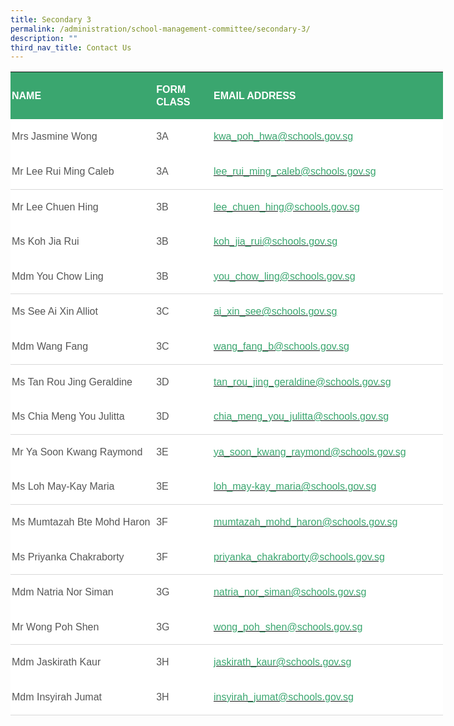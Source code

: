 ```yaml
---
title: Secondary 3
permalink: /administration/school-management-committee/secondary-3/
description: ""
third_nav_title: Contact Us
---
```

     
<table style="width:518.7pt;background:white;border-collapse:collapse;mso-yfti-tbllook:
 1184;mso-padding-alt:0in 0in 0in 0in" width="692" cellpadding="0" cellspacing="0" border="0" class="MsoNormalTable"><tbody><tr style="mso-yfti-irow:0;mso-yfti-firstrow:yes"><td style="width:175.85pt;background:#3AA66F;padding:1.5pt 1.5pt 1.5pt 1.5pt" width="234"><p style="line-height:14.7pt" class="MsoNormal"><b><span style="font-family:
  &quot;Arial&quot;,sans-serif;color:white;text-transform:uppercase">NAME</span></b></p></td><td style="width:67.15pt;background:#3AA66F;padding:1.5pt 1.5pt 1.5pt 1.5pt" width="90"><p style="line-height:14.7pt" class="MsoNormal"><b><span style="font-family:
  &quot;Arial&quot;,sans-serif;color:white;text-transform:uppercase">FORM CLASS</span></b></p></td><td style="width:275.7pt;background:#3AA66F;padding:1.5pt 1.5pt 1.5pt 1.5pt" width="368"><p style="line-height:14.7pt" class="MsoNormal"><b><span style="font-family:
  &quot;Arial&quot;,sans-serif;color:white;text-transform:uppercase">EMAIL ADDRESS</span></b></p></td></tr><tr style="mso-yfti-irow:1;outline: 0px"><td style="padding:1.5pt 1.5pt 1.5pt 1.5pt;outline: 0px"><p style="line-height:14.7pt" class="MsoNormal"><span style="font-family:&quot;Arial&quot;,sans-serif;
  color:#565656">Mrs Jasmine Wong<span style="outline: 0px">&nbsp;&nbsp; &nbsp;</span></span></p></td><td style="width:67.15pt;padding:1.5pt 1.5pt 1.5pt 1.5pt;outline: 0px" width="90"><p style="line-height:14.7pt" class="MsoNormal"><span style="font-family:&quot;Arial&quot;,sans-serif;
  color:#565656">3A</span></p></td><td style="padding:1.5pt 1.5pt 1.5pt 1.5pt;outline: 0px"><span style="outline: 0px;background-image:initial;background-position:initial;
  background-size: initial;background-repeat:initial;background-attachment:
  initial;background-origin: initial;background-clip: initial"><p style="line-height:14.7pt" class="MsoNormal"><span style="font-family:&quot;Arial&quot;,sans-serif;
  color:#565656"><a style="outline: 0px" href="mailto:kwa_poh_hwa@schools.gov.sg"><span style="color:#3AA66F;text-decoration:none;text-underline:none">kwa_poh_hwa@schools.gov.sg</span></a></span></p></span></td></tr><tr style="mso-yfti-irow:2;outline: 0px"><td style="border:none;border-bottom:solid #D9D9D9 1.0pt;mso-border-bottom-themecolor:
  background1;mso-border-bottom-themeshade:217;mso-border-bottom-alt:solid #D9D9D9 .5pt;
  mso-border-bottom-themecolor:background1;mso-border-bottom-themeshade:217;
  padding:1.5pt 1.5pt 1.5pt 1.5pt;outline: 0px"><p style="line-height:14.7pt" class="MsoNormal"><span style="font-family:&quot;Arial&quot;,sans-serif;
  color:#565656">Mr Lee Rui Ming Caleb<span style="outline: 0px">&nbsp;&nbsp; &nbsp;</span></span></p></td><td style="width:67.15pt;border:none;border-bottom:solid #D9D9D9 1.0pt;
  mso-border-bottom-themecolor:background1;mso-border-bottom-themeshade:217;
  mso-border-bottom-alt:solid #D9D9D9 .5pt;mso-border-bottom-themecolor:background1;
  mso-border-bottom-themeshade:217;padding:1.5pt 1.5pt 1.5pt 1.5pt;outline: 0px" width="90"><p style="line-height:14.7pt" class="MsoNormal"><span style="font-family:&quot;Arial&quot;,sans-serif;
  color:#565656">3A</span></p></td><td style="border:none;border-bottom:solid #D9D9D9 1.0pt;mso-border-bottom-themecolor:
  background1;mso-border-bottom-themeshade:217;mso-border-bottom-alt:solid #D9D9D9 .5pt;
  mso-border-bottom-themecolor:background1;mso-border-bottom-themeshade:217;
  padding:1.5pt 1.5pt 1.5pt 1.5pt;outline: 0px"><span style="outline: 0px"><p style="line-height:14.7pt" class="MsoNormal"><span style="font-family:&quot;Arial&quot;,sans-serif;
  color:#565656"><a style="outline: 0px" href="mailto:lee_rui_ming_caleb@schools.gov.sg"><span style="color:#3AA66F;text-decoration:none;
  text-underline:none">lee_rui_ming_caleb@schools.gov.sg</span></a></span></p></span></td></tr><tr style="mso-yfti-irow:3;outline: 0px"><td style="border:none;mso-border-top-alt:solid #D9D9D9 .5pt;mso-border-top-themecolor:
  background1;mso-border-top-themeshade:217;padding:1.5pt 1.5pt 1.5pt 1.5pt;
  outline: 0px"><span style="outline: 0px"><p style="line-height:14.7pt" class="MsoNormal"><span style="font-family:&quot;Arial&quot;,sans-serif;
  color:#565656">Mr Lee Chuen Hing</span></p></span></td><td style="width:67.15pt;border:none;mso-border-top-alt:solid #D9D9D9 .5pt;
  mso-border-top-themecolor:background1;mso-border-top-themeshade:217;
  padding:1.5pt 1.5pt 1.5pt 1.5pt;outline: 0px" width="90"><p style="line-height:14.7pt" class="MsoNormal"><span style="font-family:&quot;Arial&quot;,sans-serif;
  color:#565656">3B</span></p></td><td style="border:none;mso-border-top-alt:solid #D9D9D9 .5pt;mso-border-top-themecolor:
  background1;mso-border-top-themeshade:217;padding:1.5pt 1.5pt 1.5pt 1.5pt;
  outline: 0px"><span style="outline: 0px"><p style="line-height:14.7pt" class="MsoNormal"><span style="font-family:&quot;Arial&quot;,sans-serif;
  color:#565656"><a style="outline: 0px" href="mailto:lee_chuen_hing@schools.gov.sg"><span style="color:#3AA66F;text-decoration:none;
  text-underline:none">lee_chuen_hing@schools.gov.sg</span></a></span></p></span></td></tr><tr style="mso-yfti-irow:4;outline: 0px"><td style="padding:1.5pt 1.5pt 1.5pt 1.5pt;outline: 0px"><span style="outline: 0px"><p style="line-height:14.7pt" class="MsoNormal"><span style="font-family:&quot;Arial&quot;,sans-serif;
  color:#565656">Ms Koh Jia Rui</span></p></span></td><td style="width:67.15pt;padding:1.5pt 1.5pt 1.5pt 1.5pt;outline: 0px" width="90"><p style="line-height:14.7pt" class="MsoNormal"><span style="font-family:&quot;Arial&quot;,sans-serif;
  color:#565656">3B</span></p></td><td style="padding:1.5pt 1.5pt 1.5pt 1.5pt;outline: 0px"><span style="outline: 0px"><p style="line-height:14.7pt" class="MsoNormal"><span style="font-family:&quot;Arial&quot;,sans-serif;
  color:#565656"><a style="outline: 0px" href="mailto:koh_jia_rui@schools.gov.sg"><span style="color:#3AA66F;text-decoration:none;text-underline:none">koh_jia_rui@schools.gov.sg</span></a></span></p></span></td></tr><tr style="mso-yfti-irow:5;outline: 0px"><td style="border:none;border-bottom:solid #D9D9D9 1.0pt;mso-border-bottom-themecolor:
  background1;mso-border-bottom-themeshade:217;mso-border-bottom-alt:solid #D9D9D9 .5pt;
  mso-border-bottom-themecolor:background1;mso-border-bottom-themeshade:217;
  padding:1.5pt 1.5pt 1.5pt 1.5pt;outline: 0px"><span style="outline: 0px"><p style="line-height:14.7pt" class="MsoNormal"><span style="font-family:&quot;Arial&quot;,sans-serif;
  color:#565656">Mdm You Chow Ling</span></p></span></td><td style="width:67.15pt;border:none;border-bottom:solid #D9D9D9 1.0pt;
  mso-border-bottom-themecolor:background1;mso-border-bottom-themeshade:217;
  mso-border-bottom-alt:solid #D9D9D9 .5pt;mso-border-bottom-themecolor:background1;
  mso-border-bottom-themeshade:217;padding:1.5pt 1.5pt 1.5pt 1.5pt;outline: 0px" width="90"><p style="line-height:14.7pt" class="MsoNormal"><span style="font-family:&quot;Arial&quot;,sans-serif;
  color:#565656">3B</span></p></td><td style="border:none;border-bottom:solid #D9D9D9 1.0pt;mso-border-bottom-themecolor:
  background1;mso-border-bottom-themeshade:217;mso-border-bottom-alt:solid #D9D9D9 .5pt;
  mso-border-bottom-themecolor:background1;mso-border-bottom-themeshade:217;
  padding:1.5pt 1.5pt 1.5pt 1.5pt;outline: 0px"><span style="outline: 0px"><p style="line-height:14.7pt" class="MsoNormal"><span style="font-family:&quot;Arial&quot;,sans-serif;
  color:#565656"><a style="outline: 0px" href="mailto:you_chow_ling@schools.gov.sg"><span style="color:#3AA66F;text-decoration:none;
  text-underline:none">you_chow_ling@schools.gov.sg</span></a></span></p></span></td></tr><tr style="mso-yfti-irow:6;outline: 0px"><td style="border:none;mso-border-top-alt:solid #D9D9D9 .5pt;mso-border-top-themecolor:
  background1;mso-border-top-themeshade:217;padding:1.5pt 1.5pt 1.5pt 1.5pt;
  outline: 0px"><span style="outline: 0px"><p style="line-height:14.7pt" class="MsoNormal"><span style="font-family:&quot;Arial&quot;,sans-serif;
  color:#565656">Ms See Ai Xin Alliot&nbsp;</span></p></span></td><td style="width:67.15pt;border:none;mso-border-top-alt:solid #D9D9D9 .5pt;
  mso-border-top-themecolor:background1;mso-border-top-themeshade:217;
  padding:1.5pt 1.5pt 1.5pt 1.5pt;outline: 0px" width="90"><p style="line-height:14.7pt" class="MsoNormal"><span style="font-family:&quot;Arial&quot;,sans-serif;
  color:#565656">3C</span></p></td><td style="border:none;mso-border-top-alt:solid #D9D9D9 .5pt;mso-border-top-themecolor:
  background1;mso-border-top-themeshade:217;padding:1.5pt 1.5pt 1.5pt 1.5pt;
  outline: 0px"><span style="outline: 0px"><p style="line-height:14.7pt" class="MsoNormal"><span style="font-family:&quot;Arial&quot;,sans-serif;
  color:#565656"><a style="outline: 0px" href="mailto:ai_xin_see@schools.gov.sg"><span style="color:#3AA66F;text-decoration:none;text-underline:none">ai_xin_see@schools.gov.sg</span></a></span></p></span></td></tr><tr style="mso-yfti-irow:7;outline: 0px"><td style="border:none;border-bottom:solid #D9D9D9 1.0pt;mso-border-bottom-themecolor:
  background1;mso-border-bottom-themeshade:217;mso-border-bottom-alt:solid #D9D9D9 .5pt;
  mso-border-bottom-themecolor:background1;mso-border-bottom-themeshade:217;
  padding:1.5pt 1.5pt 1.5pt 1.5pt;outline: 0px"><span style="outline: 0px"><p style="line-height:14.7pt" class="MsoNormal"><span style="font-family:&quot;Arial&quot;,sans-serif;
  color:#565656">Mdm Wang Fang</span></p></span></td><td style="width:67.15pt;border:none;border-bottom:solid #D9D9D9 1.0pt;
  mso-border-bottom-themecolor:background1;mso-border-bottom-themeshade:217;
  mso-border-bottom-alt:solid #D9D9D9 .5pt;mso-border-bottom-themecolor:background1;
  mso-border-bottom-themeshade:217;padding:1.5pt 1.5pt 1.5pt 1.5pt;outline: 0px" width="90"><p style="line-height:14.7pt" class="MsoNormal"><span style="font-family:&quot;Arial&quot;,sans-serif;
  color:#565656">3C</span></p></td><td style="border:none;border-bottom:solid #D9D9D9 1.0pt;mso-border-bottom-themecolor:
  background1;mso-border-bottom-themeshade:217;mso-border-bottom-alt:solid #D9D9D9 .5pt;
  mso-border-bottom-themecolor:background1;mso-border-bottom-themeshade:217;
  padding:1.5pt 1.5pt 1.5pt 1.5pt;outline: 0px"><span style="outline: 0px"><p style="line-height:14.7pt" class="MsoNormal"><span style="font-family:&quot;Arial&quot;,sans-serif;
  color:#565656"><a style="outline: 0px" href="mailto:wang_fang_b@schools.gov.sg"><span style="color:#3AA66F;text-decoration:none;text-underline:none">wang_fang_b@schools.gov.sg</span></a></span></p></span></td></tr><tr style="mso-yfti-irow:8;outline: 0px"><td style="border:none;mso-border-top-alt:solid #D9D9D9 .5pt;mso-border-top-themecolor:
  background1;mso-border-top-themeshade:217;padding:1.5pt 1.5pt 1.5pt 1.5pt;
  outline: 0px"><span style="outline: 0px"><p style="line-height:14.7pt" class="MsoNormal"><span style="font-family:&quot;Arial&quot;,sans-serif;
  color:#565656">Ms&nbsp;Tan Rou Jing Geraldine</span></p></span></td><td style="width:67.15pt;border:none;mso-border-top-alt:solid #D9D9D9 .5pt;
  mso-border-top-themecolor:background1;mso-border-top-themeshade:217;
  padding:1.5pt 1.5pt 1.5pt 1.5pt;outline: 0px" width="90"><p style="line-height:14.7pt" class="MsoNormal"><span style="font-family:&quot;Arial&quot;,sans-serif;
  color:#565656">3D</span></p></td><td style="border:none;mso-border-top-alt:solid #D9D9D9 .5pt;mso-border-top-themecolor:
  background1;mso-border-top-themeshade:217;padding:1.5pt 1.5pt 1.5pt 1.5pt;
  outline: 0px"><span style="outline: 0px"><p style="line-height:14.7pt" class="MsoNormal"><span style="font-family:&quot;Arial&quot;,sans-serif;
  color:#565656"><a style="outline: 0px" href="mailto:tan_rou_jing_geraldine@schools.gov.sg"><span style="color:#3AA66F;text-decoration:none;
  text-underline:none">tan_rou_jing_geraldine@schools.gov.sg</span></a></span></p></span></td></tr><tr style="mso-yfti-irow:9;outline: 0px"><td style="border:none;border-bottom:solid #D9D9D9 1.0pt;mso-border-bottom-themecolor:
  background1;mso-border-bottom-themeshade:217;mso-border-bottom-alt:solid #D9D9D9 .5pt;
  mso-border-bottom-themecolor:background1;mso-border-bottom-themeshade:217;
  padding:1.5pt 1.5pt 1.5pt 1.5pt;outline: 0px"><span style="outline: 0px"><p style="line-height:14.7pt" class="MsoNormal"><span style="font-family:&quot;Arial&quot;,sans-serif;
  color:#565656">Ms Chia Meng You Julitta</span></p></span></td><td style="width:67.15pt;border:none;border-bottom:solid #D9D9D9 1.0pt;
  mso-border-bottom-themecolor:background1;mso-border-bottom-themeshade:217;
  mso-border-bottom-alt:solid #D9D9D9 .5pt;mso-border-bottom-themecolor:background1;
  mso-border-bottom-themeshade:217;padding:1.5pt 1.5pt 1.5pt 1.5pt;outline: 0px" width="90"><p style="line-height:14.7pt" class="MsoNormal"><span style="font-family:&quot;Arial&quot;,sans-serif;
  color:#565656">3D</span></p></td><td style="border:none;border-bottom:solid #D9D9D9 1.0pt;mso-border-bottom-themecolor:
  background1;mso-border-bottom-themeshade:217;mso-border-bottom-alt:solid #D9D9D9 .5pt;
  mso-border-bottom-themecolor:background1;mso-border-bottom-themeshade:217;
  padding:1.5pt 1.5pt 1.5pt 1.5pt;outline: 0px"><span style="outline: 0px"><p style="line-height:14.7pt" class="MsoNormal"><span style="font-family:&quot;Arial&quot;,sans-serif;
  color:#565656"><a style="outline: 0px" href="mailto:chia_meng_you_julitta@schools.gov.sg"><span style="color:#3AA66F;text-decoration:none;
  text-underline:none">chia_meng_you_julitta@schools.gov.sg</span></a></span></p></span></td></tr><tr style="mso-yfti-irow:10;outline: 0px"><td style="border:none;mso-border-top-alt:solid #D9D9D9 .5pt;mso-border-top-themecolor:
  background1;mso-border-top-themeshade:217;padding:1.5pt 1.5pt 1.5pt 1.5pt;
  outline: 0px"><span style="outline: 0px"><p style="line-height:14.7pt" class="MsoNormal"><span style="font-family:&quot;Arial&quot;,sans-serif;
  color:#565656">Mr Ya Soon Kwang Raymond</span></p></span></td><td style="width:67.15pt;border:none;mso-border-top-alt:solid #D9D9D9 .5pt;
  mso-border-top-themecolor:background1;mso-border-top-themeshade:217;
  padding:1.5pt 1.5pt 1.5pt 1.5pt;outline: 0px" width="90"><p style="line-height:14.7pt" class="MsoNormal"><span style="font-family:&quot;Arial&quot;,sans-serif;
  color:#565656">3E</span></p></td><td style="border:none;mso-border-top-alt:solid #D9D9D9 .5pt;mso-border-top-themecolor:
  background1;mso-border-top-themeshade:217;padding:1.5pt 1.5pt 1.5pt 1.5pt;
  outline: 0px"><span style="outline: 0px"><p style="line-height:14.7pt" class="MsoNormal"><span style="font-family:&quot;Arial&quot;,sans-serif;
  color:#565656"><a style="outline: 0px" href="mailto:ya_soon_kwang_raymond@schools.gov.sg"><span style="color:#3AA66F;text-decoration:none;
  text-underline:none">ya_soon_kwang_raymond@schools.gov.sg</span></a></span></p></span></td></tr><tr style="mso-yfti-irow:11;outline: 0px"><td style="border:none;border-bottom:solid #D9D9D9 1.0pt;mso-border-bottom-themecolor:
  background1;mso-border-bottom-themeshade:217;mso-border-bottom-alt:solid #D9D9D9 .5pt;
  mso-border-bottom-themecolor:background1;mso-border-bottom-themeshade:217;
  padding:1.5pt 1.5pt 1.5pt 1.5pt;outline: 0px"><span style="outline: 0px"><p style="line-height:14.7pt" class="MsoNormal"><span style="font-family:&quot;Arial&quot;,sans-serif;
  color:#565656">Ms Loh May-Kay Maria</span></p></span></td><td style="width:67.15pt;border:none;border-bottom:solid #D9D9D9 1.0pt;
  mso-border-bottom-themecolor:background1;mso-border-bottom-themeshade:217;
  mso-border-bottom-alt:solid #D9D9D9 .5pt;mso-border-bottom-themecolor:background1;
  mso-border-bottom-themeshade:217;padding:1.5pt 1.5pt 1.5pt 1.5pt;outline: 0px" width="90"><p style="line-height:14.7pt" class="MsoNormal"><span style="font-family:&quot;Arial&quot;,sans-serif;
  color:#565656">3E</span></p></td><td style="border:none;border-bottom:solid #D9D9D9 1.0pt;mso-border-bottom-themecolor:
  background1;mso-border-bottom-themeshade:217;mso-border-bottom-alt:solid #D9D9D9 .5pt;
  mso-border-bottom-themecolor:background1;mso-border-bottom-themeshade:217;
  padding:1.5pt 1.5pt 1.5pt 1.5pt;outline: 0px"><span style="outline: 0px"><p style="line-height:14.7pt" class="MsoNormal"><span style="font-family:&quot;Arial&quot;,sans-serif;
  color:#565656"><a style="outline: 0px" href="mailto:loh_may-kay_maria@schools.gov.sg"><span style="color:#3AA66F;text-decoration:none;
  text-underline:none">loh_may-kay_maria@schools.gov.sg</span></a></span></p></span></td></tr><tr style="mso-yfti-irow:12;outline: 0px"><td style="border:none;mso-border-top-alt:solid #D9D9D9 .5pt;mso-border-top-themecolor:
  background1;mso-border-top-themeshade:217;padding:1.5pt 1.5pt 1.5pt 1.5pt;
  outline: 0px"><span style="outline: 0px"><p style="line-height:14.7pt" class="MsoNormal"><span style="font-family:&quot;Arial&quot;,sans-serif;
  color:#565656">Ms Mumtazah Bte Mohd Haron</span></p></span></td><td style="width:67.15pt;border:none;mso-border-top-alt:solid #D9D9D9 .5pt;
  mso-border-top-themecolor:background1;mso-border-top-themeshade:217;
  padding:1.5pt 1.5pt 1.5pt 1.5pt;outline: 0px" width="90"><p style="line-height:14.7pt" class="MsoNormal"><span style="font-family:&quot;Arial&quot;,sans-serif;
  color:#565656">3F</span></p></td><td style="border:none;mso-border-top-alt:solid #D9D9D9 .5pt;mso-border-top-themecolor:
  background1;mso-border-top-themeshade:217;padding:1.5pt 1.5pt 1.5pt 1.5pt;
  outline: 0px"><span style="outline: 0px"><p style="line-height:14.7pt" class="MsoNormal"><span style="font-family:&quot;Arial&quot;,sans-serif;
  color:#565656"><a style="outline: 0px" href="mailto:mumtazah_mohd_haron@schools.gov.sg"><span style="color:#3AA66F;text-decoration:none;
  text-underline:none">mumtazah_mohd_haron@schools.gov.sg</span></a></span></p></span></td></tr><tr style="mso-yfti-irow:13;outline: 0px"><td style="border:none;border-bottom:solid #D9D9D9 1.0pt;mso-border-bottom-themecolor:
  background1;mso-border-bottom-themeshade:217;mso-border-bottom-alt:solid #D9D9D9 .5pt;
  mso-border-bottom-themecolor:background1;mso-border-bottom-themeshade:217;
  padding:1.5pt 1.5pt 1.5pt 1.5pt;outline: 0px"><span style="outline: 0px"><p style="line-height:14.7pt" class="MsoNormal"><span style="font-family:&quot;Arial&quot;,sans-serif;
  color:#565656">Ms Priyanka Chakraborty</span></p></span></td><td style="width:67.15pt;border:none;border-bottom:solid #D9D9D9 1.0pt;
  mso-border-bottom-themecolor:background1;mso-border-bottom-themeshade:217;
  mso-border-bottom-alt:solid #D9D9D9 .5pt;mso-border-bottom-themecolor:background1;
  mso-border-bottom-themeshade:217;padding:1.5pt 1.5pt 1.5pt 1.5pt;outline: 0px" width="90"><p style="line-height:14.7pt" class="MsoNormal"><span style="font-family:&quot;Arial&quot;,sans-serif;
  color:#565656">3F</span></p></td><td style="border:none;border-bottom:solid #D9D9D9 1.0pt;mso-border-bottom-themecolor:
  background1;mso-border-bottom-themeshade:217;mso-border-bottom-alt:solid #D9D9D9 .5pt;
  mso-border-bottom-themecolor:background1;mso-border-bottom-themeshade:217;
  padding:1.5pt 1.5pt 1.5pt 1.5pt;outline: 0px"><span style="outline: 0px"><p style="line-height:14.7pt" class="MsoNormal"><span style="font-family:&quot;Arial&quot;,sans-serif;
  color:#565656"><a style="outline: 0px" href="mailto:priyanka_chakraborty@schools.gov.sg"><span style="color:#3AA66F;text-decoration:none;
  text-underline:none">priyanka_chakraborty@schools.gov.sg</span></a></span></p></span></td></tr><tr style="mso-yfti-irow:14;outline: 0px"><td style="border:none;mso-border-top-alt:solid #D9D9D9 .5pt;mso-border-top-themecolor:
  background1;mso-border-top-themeshade:217;padding:1.5pt 1.5pt 1.5pt 1.5pt;
  outline: 0px"><span style="outline: 0px"><p style="line-height:14.7pt" class="MsoNormal"><span style="font-family:&quot;Arial&quot;,sans-serif;
  color:#565656">Mdm Natria Nor Siman&nbsp;</span></p></span></td><td style="width:67.15pt;border:none;mso-border-top-alt:solid #D9D9D9 .5pt;
  mso-border-top-themecolor:background1;mso-border-top-themeshade:217;
  padding:1.5pt 1.5pt 1.5pt 1.5pt;outline: 0px" width="90"><p style="line-height:14.7pt" class="MsoNormal"><span style="font-family:&quot;Arial&quot;,sans-serif;
  color:#565656">3G</span></p></td><td style="border:none;mso-border-top-alt:solid #D9D9D9 .5pt;mso-border-top-themecolor:
  background1;mso-border-top-themeshade:217;padding:1.5pt 1.5pt 1.5pt 1.5pt;
  outline: 0px"><span style="outline: 0px"><p style="line-height:14.7pt" class="MsoNormal"><span style="font-family:&quot;Arial&quot;,sans-serif;
  color:#565656"><a style="outline: 0px" href="mailto:natria_nor_siman@schools.gov.sg"><span style="color:#3AA66F;text-decoration:none;
  text-underline:none">natria_nor_siman@schools.gov.sg</span></a></span></p></span></td></tr><tr style="mso-yfti-irow:15;outline: 0px"><td style="border:none;border-bottom:solid #D9D9D9 1.0pt;mso-border-bottom-themecolor:
  background1;mso-border-bottom-themeshade:217;mso-border-bottom-alt:solid #D9D9D9 .5pt;
  mso-border-bottom-themecolor:background1;mso-border-bottom-themeshade:217;
  padding:1.5pt 1.5pt 1.5pt 1.5pt;outline: 0px"><span style="outline: 0px"><p style="line-height:14.7pt" class="MsoNormal"><span style="font-family:&quot;Arial&quot;,sans-serif;
  color:#565656">Mr Wong Poh Shen</span></p></span></td><td style="width:67.15pt;border:none;border-bottom:solid #D9D9D9 1.0pt;
  mso-border-bottom-themecolor:background1;mso-border-bottom-themeshade:217;
  mso-border-bottom-alt:solid #D9D9D9 .5pt;mso-border-bottom-themecolor:background1;
  mso-border-bottom-themeshade:217;padding:1.5pt 1.5pt 1.5pt 1.5pt;outline: 0px" width="90"><p style="line-height:14.7pt" class="MsoNormal"><span style="font-family:&quot;Arial&quot;,sans-serif;
  color:#565656">3G</span></p></td><td style="border:none;border-bottom:solid #D9D9D9 1.0pt;mso-border-bottom-themecolor:
  background1;mso-border-bottom-themeshade:217;mso-border-bottom-alt:solid #D9D9D9 .5pt;
  mso-border-bottom-themecolor:background1;mso-border-bottom-themeshade:217;
  padding:1.5pt 1.5pt 1.5pt 1.5pt;outline: 0px"><span style="outline: 0px"><p style="line-height:14.7pt" class="MsoNormal"><span style="font-family:&quot;Arial&quot;,sans-serif;
  color:#565656"><a style="outline: 0px" href="mailto:wong_poh_shen@schools.gov.sg"><span style="color:#3AA66F;text-decoration:none;
  text-underline:none">wong_poh_shen@schools.gov.sg</span></a></span></p></span></td></tr><tr style="mso-yfti-irow:16;outline: 0px"><td style="border:none;mso-border-top-alt:solid #D9D9D9 .5pt;mso-border-top-themecolor:
  background1;mso-border-top-themeshade:217;padding:1.5pt 1.5pt 1.5pt 1.5pt;
  outline: 0px"><span style="outline: 0px"><p style="line-height:14.7pt" class="MsoNormal"><span style="font-family:&quot;Arial&quot;,sans-serif;
  color:#565656">Mdm Jaskirath Kaur&nbsp;</span></p></span></td><td style="width:67.15pt;border:none;mso-border-top-alt:solid #D9D9D9 .5pt;
  mso-border-top-themecolor:background1;mso-border-top-themeshade:217;
  padding:1.5pt 1.5pt 1.5pt 1.5pt;outline: 0px" width="90"><p style="line-height:14.7pt" class="MsoNormal"><span style="font-family:&quot;Arial&quot;,sans-serif;
  color:#565656">3H</span></p></td><td style="border:none;mso-border-top-alt:solid #D9D9D9 .5pt;mso-border-top-themecolor:
  background1;mso-border-top-themeshade:217;padding:1.5pt 1.5pt 1.5pt 1.5pt;
  outline: 0px"><span style="outline: 0px"><p style="line-height:14.7pt" class="MsoNormal"><span style="font-family:&quot;Arial&quot;,sans-serif;
  color:#565656"><a style="outline: 0px" href="mailto:jaskirath_kaur@schools.gov.sg"><span style="color:#3AA66F;text-decoration:none;
  text-underline:none">jaskirath_kaur@schools.gov.sg</span></a></span></p></span></td></tr><tr style="mso-yfti-irow:17;mso-yfti-lastrow:yes;outline: 0px"><td style="border:none;border-bottom:solid #D9D9D9 1.0pt;mso-border-bottom-themecolor:
  background1;mso-border-bottom-themeshade:217;mso-border-bottom-alt:solid #D9D9D9 .5pt;
  mso-border-bottom-themecolor:background1;mso-border-bottom-themeshade:217;
  padding:1.5pt 1.5pt 1.5pt 1.5pt;outline: 0px"><p style="line-height:14.7pt" class="MsoNormal"><span style="font-family:&quot;Arial&quot;,sans-serif;
  color:#565656">Mdm Insyirah Jumat</span></p></td><td style="width:67.15pt;border:none;border-bottom:solid #D9D9D9 1.0pt;
  mso-border-bottom-themecolor:background1;mso-border-bottom-themeshade:217;
  mso-border-bottom-alt:solid #D9D9D9 .5pt;mso-border-bottom-themecolor:background1;
  mso-border-bottom-themeshade:217;padding:1.5pt 1.5pt 1.5pt 1.5pt;outline: 0px" width="90"><p style="line-height:14.7pt" class="MsoNormal"><span style="font-family:&quot;Arial&quot;,sans-serif;
  color:#565656">3H</span></p></td><td style="border:none;border-bottom:solid #D9D9D9 1.0pt;mso-border-bottom-themecolor:
  background1;mso-border-bottom-themeshade:217;mso-border-bottom-alt:solid #D9D9D9 .5pt;
  mso-border-bottom-themecolor:background1;mso-border-bottom-themeshade:217;
  padding:1.5pt 1.5pt 1.5pt 1.5pt;outline: 0px"><p style="line-height:14.7pt" class="MsoNormal"><span style="font-family:&quot;Arial&quot;,sans-serif;
  color:#565656"><a style="outline: 0px" href="mailto:insyirah_jumat@schools.gov.sg"><span style="color:#3AA66F;text-decoration:none;
  text-underline:none">insyirah_jumat@schools.gov.sg</span></a></span></p></td></tr></tbody></table>